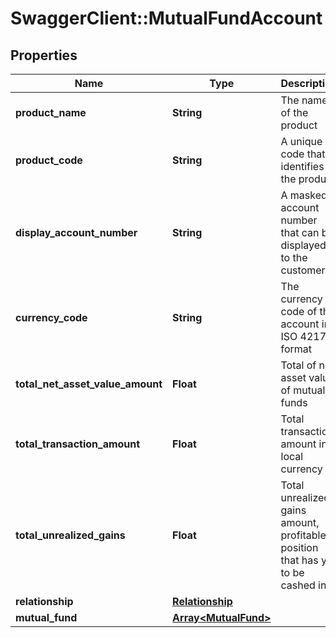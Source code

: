 # SwaggerClient::MutualFundAccount

## Properties
Name | Type | Description | Notes
------------ | ------------- | ------------- | -------------
**product_name** | **String** | The name of the product | [optional] 
**product_code** | **String** | A unique code that identifies the product | [optional] 
**display_account_number** | **String** | A masked account number that can be displayed to the customer | 
**currency_code** | **String** | The currency code of the account in ISO 4217 format | [optional] 
**total_net_asset_value_amount** | **Float** | Total of net asset value of mutual funds | [optional] 
**total_transaction_amount** | **Float** | Total transaction amount in local currency | [optional] 
**total_unrealized_gains** | **Float** | Total unrealized gains amount, profitable position that has yet to be cashed in | [optional] 
**relationship** | [**Relationship**](Relationship.md) |  | [optional] 
**mutual_fund** | [**Array&lt;MutualFund&gt;**](MutualFund.md) |  | [optional] 

